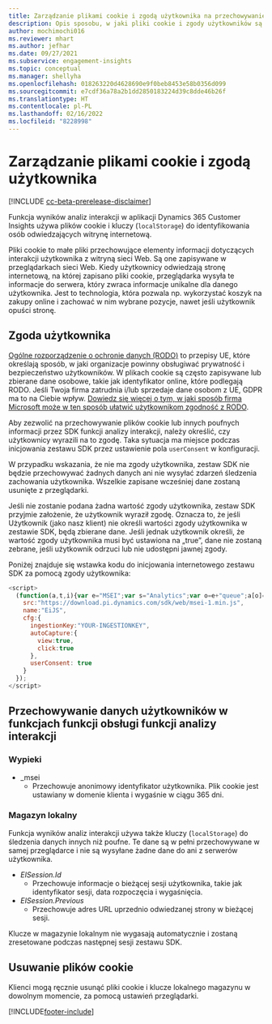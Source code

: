 ```yaml
---
title: Zarządzanie plikami cookie i zgodą użytkownika na przechowywanie danych użytkownika w aplikacji Dynamics 365 Customer Insights
description: Opis sposobu, w jaki pliki cookie i zgody użytkowników są używane w celu identyfikowania osób odwiedzających witrynę.
author: mochimochi016
ms.reviewer: mhart
ms.author: jefhar
ms.date: 09/27/2021
ms.subservice: engagement-insights
ms.topic: conceptual
ms.manager: shellyha
ms.openlocfilehash: 018263220d4628690e9f0beb8453e58b0356d099
ms.sourcegitcommit: e7cdf36a78a2b1dd2850183224d39c8dde46b26f
ms.translationtype: HT
ms.contentlocale: pl-PL
ms.lasthandoff: 02/16/2022
ms.locfileid: "8228998"
---
```

# <a name="manage-cookies-and-user-consent"></a>Zarządzanie plikami cookie i zgodą użytkownika

[!INCLUDE [cc-beta-prerelease-disclaimer](includes/cc-beta-prerelease-disclaimer.md)]

Funkcja wyników analiz interakcji w aplikacji Dynamics 365 Customer Insights używa plików cookie i kluczy (`localStorage`) do identyfikowania osób odwiedzających witrynę internetową.

Pliki cookie to małe pliki przechowujące elementy informacji dotyczących interakcji użytkownika z witryną sieci Web. Są one zapisywane w przeglądarkach sieci Web. Kiedy użytkownicy odwiedzają stronę internetową, na której zapisano pliki cookie, przeglądarka wysyła te informacje do serwera, który zwraca informacje unikalne dla danego użytkownika. Jest to technologia, która pozwala np. wykorzystać koszyk na zakupy online i zachować w nim wybrane pozycje, nawet jeśli użytkownik opuści stronę.

## <a name="user-consent"></a>Zgoda użytkownika

[Ogólne rozporządzenie o ochronie danych (RODO)](/dynamics365/get-started/gdpr/) to przepisy UE, które określają sposób, w jaki organizacje powinny obsługiwać prywatność i bezpieczeństwo użytkowników. W plikach cookie są często zapisywane lub zbierane dane osobowe, takie jak identyfikator online, które podlegają RODO. Jeśli Twoja firma zatrudnia i/lub sprzedaje dane osobom z UE, GDPR ma to na Ciebie wpływ. [Dowiedz się więcej o tym, w jaki sposób firma Microsoft może w ten sposób ułatwić użytkownikom zgodność z RODO](https://www.microsoft.com/trust-center/privacy/gdpr-faqs).

Aby zezwolić na przechowywanie plików cookie lub innych poufnych informacji przez SDK funkcji analizy interakcji, należy określić, czy użytkownicy wyrazili na to zgodę. Taka sytuacja ma miejsce podczas inicjowania zestawu SDK przez ustawienie pola `userConsent` w konfiguracji.

W przypadku wskazania, że nie ma zgody użytkownika, zestaw SDK nie będzie przechowywać żadnych danych ani nie wysyłać zdarzeń śledzenia zachowania użytkownika. Wszelkie zapisane wcześniej dane zostaną usunięte z przeglądarki.

Jeśli nie zostanie podana żadna wartość zgody użytkownika, zestaw SDK przyjmie założenie, że użytkownik wyraził zgodę. Oznacza to, że jeśli Użytkownik (jako nasz klient) nie określi wartości zgody użytkownika w zestawie SDK, będą zbierane dane. Jeśli jednak użytkownik określi, że wartość zgody użytkownika musi być ustawiona na „true”, dane nie zostaną zebrane, jeśli użytkownik odrzuci lub nie udostępni jawnej zgody.

Poniżej znajduje się wstawka kodu do inicjowania internetowego zestawu SDK za pomocą zgody użytkownika:
```js
<script>
  (function(a,t,i){var e="MSEI";var s="Analytics";var o=e+"queue";a[o]=a[o]||[];var r=a[e]||function(n){var t={};t[s]={};function e(e){while(e.length){var r=e.pop();t[s][r]=function(e){return function(){a[o].push([e,n,arguments])}}(r)}}var r="track";var i="set";e([r+"Event",r+"View",r+"Action",i+"Property",i+"User","initialize","teardown"]);return t}(i.name);var n=i.name;if(!a[e]){a[n]=r[s];a[o].push(["new",n]);setTimeout(function(){var e="script";var r=t.createElement(e);r.async=1;r.src=i.src;var n=t.getElementsByTagName(e)[0];n.parentNode.insertBefore(r,n)},1)}else{a[n]=new r[s]}if(i.user){a[n].setUser(i.user)}if(i.props){for(var c in i.props){a[n].setProperty(c,i.props[c])}}a[n].initialize(i.cfg)})(window,document,{
    src:"https://download.pi.dynamics.com/sdk/web/msei-1.min.js",
    name:"EiJS",
    cfg:{
      ingestionKey:"YOUR-INGESTIONKEY",
      autoCapture:{
        view:true,
        click:true
      },
      userConsent: true
    }
  });
</script>
```

## <a name="visitor-data-storage-in-engagement-insights-capability"></a>Przechowywanie danych użytkowników w funkcjach funkcji obsługi funkcji analizy interakcji

### <a name="cookies"></a>Wypieki

- _msei
    - Przechowuje anonimowy identyfikator użytkownika. Plik cookie jest ustawiany w domenie klienta i wygaśnie w ciągu 365 dni.

### <a name="local-storage"></a>Magazyn lokalny

Funkcja wyników analiz interakcji używa także kluczy (`localStorage`) do śledzenia danych innych niż poufne. Te dane są w pełni przechowywane w samej przeglądarce i nie są wysyłane żadne dane do ani z serwerów użytkownika.

- *EISession.Id*
    - Przechowuje informacje o bieżącej sesji użytkownika, takie jak identyfikator sesji, data rozpoczęcia i wygaśnięcia.
- *EISession.Previous*
    - Przechowuje adres URL uprzednio odwiedzanej strony w bieżącej sesji.

Klucze w magazynie lokalnym nie wygasają automatycznie i zostaną zresetowane podczas następnej sesji zestawu SDK.

## <a name="deleting-cookies"></a>Usuwanie plików cookie

Klienci mogą ręcznie usunąć pliki cookie i klucze lokalnego magazynu w dowolnym momencie, za pomocą ustawień przeglądarki.


[!INCLUDE[footer-include](../includes/footer-banner.md)]

